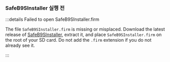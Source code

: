 ### SafeB9SInstaller 실행 전

:::details Failed to open SafeB9SInstaller.firm

The file `SafeB9SInstaller.firm` is missing or misplaced. Download the latest release of [SafeB9SInstaller](https://github.com/d0k3/SafeB9SInstaller/releases/download/v0.0.7/SafeB9SInstaller-20170605-122940.zip), extract it, and place `SafeB9SInstaller.firm` on the root of your SD card. Do not add the `.firm` extension if you do not already see it.

:::


